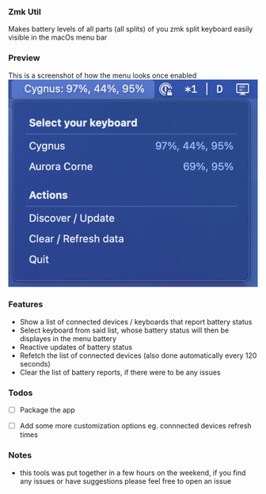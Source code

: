 ### Zmk Util
Makes battery levels of all parts (all splits) of you zmk split keyboard easily visible in the macOs menu bar
### Preview
This is a screenshot of how the menu looks once enabled
![Preview](./imgs/menu.png)

### Features
- Show a list of connected devices / keyboards that report battery status
- Select keyboard from said list, whose battery status will then be displayes in the menu battery
- Reactive updates of battery status
- Refetch the list of connected devices (also done automatically every 120 seconds)
- Clear the list of battery reports, if there were to be any issues



### Todos
- [ ] Package the app
- [ ] Add some more customization options eg. connnected devices refresh times



### Notes
- this tools was put together in a few hours on the weekend, if you find any issues or have suggestions please feel free to open an issue

